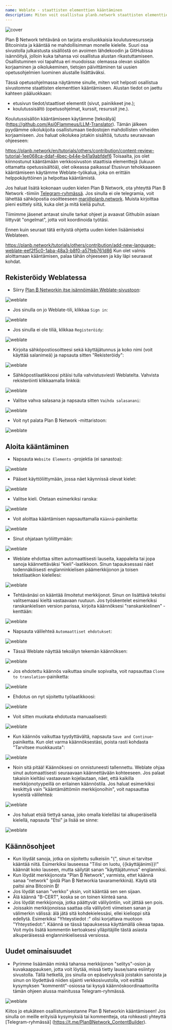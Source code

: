 ```yaml
---
name: Weblate - staattisten elementtien kääntäminen
description: Miten voit osallistua planb.network staattisten elementtien kääntämiseen?
---
```

![cover](assets/cover.webp)

Plan ₿ Network tehtävänä on tarjota ensiluokkaisia koulutusresursseja Bitcoinista ja kääntää ne mahdollisimman monelle kielelle. Suuri osa sivustolla julkaistusta sisällöstä on avoimen lähdekoodin ja GitHubissa isännöityä, jolloin kuka tahansa voi osallistua alustan rikastuttamiseen. Osallistuminen voi tapahtua eri muodoissa: olemassa olevan sisällön korjaaminen ja oikolukeminen, tietojen päivittäminen tai uusien opetusohjelmien luominen alustalle lisättäväksi.

Tässä opetusohjelmassa näytämme sinulle, miten voit helposti osallistua sivustomme staattisten elementtien kääntämiseen. Alustan tiedot on jaettu kahteen pääluokkaan:


- etusivun tiedot/staattiset elementit (sivut, painikkeet jne.);
- koulutussisältö (opetusohjelmat, kurssit, resurssit jne.).

Koulutussisällön kääntämiseen käytämme [tekoälyä] (https://github.com/Asi0Flammeus/LLM-Translator). Tämän jälkeen pyydämme oikolukijoita osallistumaan tiedostojen mahdollisten virheiden korjaamiseen. Jos haluat oikolukea jotakin sisältöä, tutustu seuraavaan ohjeeseen:

https://planb.network/en/tutorials/others/contribution/content-review-tutorial-1ee068ca-ddaf-4bec-b44e-b41a9abfdef6
Toisaalta, jos olet kiinnostunut kääntämään verkkosivuston staattisia elementtejä (lukuun ottamatta opetussisältöä), olet oikeassa paikassa! Etusivun tehokkaaseen kääntämiseen käytämme Weblate-työkalua, joka on erittäin helppokäyttöinen ja helpottaa kääntämistä.

Jos haluat lisätä kokonaan uuden kielen Plan ₿ Network, ota yhteyttä Plan ₿ Network -tiimiin [Telegram-ryhmässä](https://t.me/PlanBNetwork_ContentBuilder). Jos sinulla ei ole telegramia, voit lähettää sähköpostia osoitteeseen mari@planb.network. Muista kirjoittaa pieni esittely siitä, kuka olet ja mitä kieliä puhut.

Tiimimme jäsenet antavat sinulle tarkat ohjeet ja avaavat Githubiin asiaan liittyvät "ongelmat", jotta voit koordinoida työtäsi.

Ennen kuin seuraat tätä erityistä ohjetta uuden kielen lisäämiseksi Weblateen.

https://planb.network/tutorials/others/contribution/add-new-language-weblate-eef2f5c0-1aba-48a3-b8f0-a57feb761d86
Kun olet valmis aloittamaan kääntämisen, palaa tähän ohjeeseen ja käy läpi seuraavat kohdat.

## Rekisteröidy Weblatessa


- Siirry [Plan ₿ Networkin itse isännöimään Weblate-sivustoon](https://weblate.planb.network/):

![weblate](assets/01.webp)


- Jos sinulla on jo Weblate-tili, klikkaa `Sign in`:

![weblate](assets/02.webp)


- Jos sinulla ei ole tiliä, klikkaa `Registeröidy`:

![weblate](assets/03.webp)


- Kirjoita sähköpostiosoitteesi sekä käyttäjätunnus ja koko nimi (voit käyttää salanimeä) ja napsauta sitten "Rekisteröidy":

![weblate](assets/04.webp)


- Sähköpostilaatikkoosi pitäisi tulla vahvistusviesti Weblatelta. Vahvista rekisteröinti klikkaamalla linkkiä:

![weblate](assets/05.webp)


- Valitse vahva salasana ja napsauta sitten `Vaihda salasanani`:

![weblate](assets/06.webp)


- Voit nyt palata Plan ₿ Network -mittaristoon:

![weblate](assets/07.webp)

## Aloita kääntäminen


- Napsauta `Website Elements` -projektia (ei sanastoa):

![weblate](assets/08.webp)


- Pääset käyttöliittymään, jossa näet käynnissä olevat kielet:

![weblate](assets/09.webp)


- Valitse kieli. Otetaan esimerkiksi ranska:

![weblate](assets/10.webp)


- Voit aloittaa kääntämisen napsauttamalla `Käännä`-painiketta:

![weblate](assets/11.webp)


- Sinut ohjataan työliittymään:

![weblate](assets/12.webp)


- Weblate ehdottaa sitten automaattisesti lauseita, kappaleita tai jopa sanoja käännettäväksi "kieli"-laatikkoon. Sinun tapauksessasi näet todennäköisesti englanninkielisen päämerkkijonon ja toisen tekstilaatikon kielellesi:

![weblate](assets/13.webp)


- Tehtävänäsi on kääntää ilmoitetut merkkijonot. Sinun on lisättävä tekstisi valitsemaasi kieltä vastaavaan ruutuun. Jos työskentelet esimerkiksi ranskankielisen version parissa, kirjoita käännöksesi "ranskankielinen" -kenttään:

![weblate](assets/14.webp)


- Napsauta välilehteä `Automaattiset ehdotukset`:

![weblate](assets/15.webp)


- Tässä Weblate näyttää tekoälyn tekemän käännöksen:

![weblate](assets/16.webp)


- Jos ehdotettu käännös vaikuttaa sinulle sopivalta, voit napsauttaa `Clone to translation`-painiketta:

![weblate](assets/17.webp)


- Ehdotus on nyt sijoitettu työlaatikkoosi:

![weblate](assets/18.webp)


- Voit sitten muokata ehdotusta manuaalisesti:

![weblate](assets/19.webp)


- Kun käännös vaikuttaa tyydyttävältä, napsauta `Save and Continue`-painiketta. Kun olet varma käännöksestäsi, poista rasti kohdasta "Tarvitsee muokkausta":

![weblate](assets/20.webp)


- Noin sitä pitää! Käännöksesi on onnistuneesti tallennettu. Weblate ohjaa sinut automaattisesti seuraavaan käännettävään kohteeseen. Jos palaat takaisin kieltäsi vastaavaan kojelautaan, näet, että kaikilla merkkijonotyypeillä on erilainen käännöstila. Jos haluat esimerkiksi keskittyä vain "kääntämättömiin merkkijonoihin", voit napsauttaa kyseistä välilehteä:

![weblate](assets/21.webp)


- Jos haluat etsiä tiettyä sanaa, joko omalla kielelläsi tai alkuperäisellä kielellä, napsauta "Etsi" ja lisää se sinne:

![weblate](assets/22.webp)

## Käännösohjeet


- Kun löydät sanoja, jotka on sijoitettu sulkeisiin "{", sinun ei tarvitse kääntää niitä. Esimerkiksi lauseessa "Tilisi on luotu, {{käyttäjänimi}}!" käännät koko lauseen, mutta säilytät sanan "käyttäjätunnus" englanniksi.
- Kun löydät merkkijonosta "Plan ₿ Network", varmista, ettet käännä sanaa "network" (pidä Plan ₿ Networkia tavaramerkkinä). Käytä sitä paitsi aina Bitcoinin ₿!
- Jos löydät sanan "verkko" yksin, voit kääntää sen sen sijaan.
- Älä käännä "B-CERT", koska se on toinen kiinteä sana.
- Jos löydät merkkijonoja, jotka päättyvät välilyöntiin, voit jättää sen pois.
- Joissakin merkkijonoissa saattaa olla välilyönti viimeisen sanan ja välimerkin välissä: älä jätä sitä kohdekielessäsi, ellei kielioppi sitä edellytä. Esimerkiksi "Yhteystiedot :" olisi korjattava muotoon "Yhteystiedot:". Käännä se tässä tapauksessa käyttämällä oikeaa tapaa. Voit myös lisätä kommentin kertoaksesi ylläpitäjille tästä asiasta alkuperäisessä englanninkielisessä versiossa.

## Uudet ominaisuudet


- Pyrimme lisäämään minkä tahansa merkkijonon "selitys"-osion ja kuvakaappauksen, jotta voit löytää, missä tietty lause/sana esiintyy sivustolla. Tällä hetkellä, jos sinulla on epäselvyyksiä joistakin sanoista ja sinun on löydettävä niiden sijainti verkkosivustolla, voit esittää kysymyksen "kommentit"-osiossa tai kysyä käännöskoordinaattorilta tämän ohjeen alussa mainitussa Telegram-ryhmässä.

![weblate](assets/23.webp)

Kiitos jo etukäteen osallistumisestanne Plan ₿ Networkin kääntämiseen! Jos sinulla on meille erityisiä kysymyksiä tai kommentteja, ota rohkeasti yhteyttä [Telegram-ryhmässä] (https://t.me/PlanBNetwork_ContentBuilder).